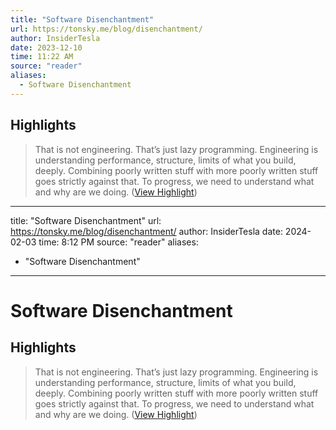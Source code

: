 ```yaml
---
title: "Software Disenchantment"
url: https://tonsky.me/blog/disenchantment/
author: InsiderTesla
date: 2023-12-10
time: 11:22 AM
source: "reader"
aliases:
  - Software Disenchantment
---
```

## Highlights
> That is not engineering. That’s just lazy programming. Engineering is understanding performance, structure, limits of what you build, deeply. Combining poorly written stuff with more poorly written stuff goes strictly against that. To progress, we need to understand what and why are we doing. ([View Highlight](https://read.readwise.io/read/01he1467cgzx93qym4m4en8d6f))

---
title: "Software Disenchantment"
url: https://tonsky.me/blog/disenchantment/
author: InsiderTesla
date: 2024-02-03
time: 8:12 PM
source: "reader"
aliases:
  - "Software Disenchantment"
---
# Software Disenchantment

## Highlights
> That is not engineering. That’s just lazy programming. Engineering is understanding performance, structure, limits of what you build, deeply. Combining poorly written stuff with more poorly written stuff goes strictly against that. To progress, we need to understand what and why are we doing. ([View Highlight](https://read.readwise.io/read/01he1467cgzx93qym4m4en8d6f))

